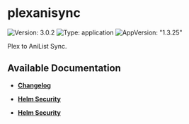 # plexanisync

![Version: 3.0.2](https://img.shields.io/badge/Version-3.0.2-informational?style=flat-square) ![Type: application](https://img.shields.io/badge/Type-application-informational?style=flat-square) ![AppVersion: "1.3.25"](https://img.shields.io/badge/AppVersion-"1.3.25"-informational?style=flat-square)

Plex to AniList Sync.

## Available Documentation

- [**Changelog**](CHANGELOG)

- [**Helm Security**](container-security)

- [**Helm Security**](helm-security)

